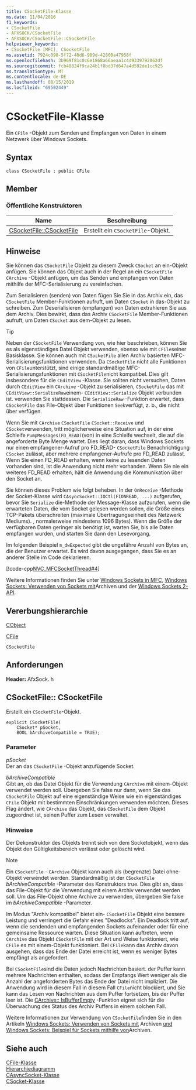```yaml
---
title: CSocketFile-Klasse
ms.date: 11/04/2016
f1_keywords:
- CSocketFile
- AFXSOCK/CSocketFile
- AFXSOCK/CSocketFile::CSocketFile
helpviewer_keywords:
- CSocketFile [MFC], CSocketFile
ms.assetid: 7924c098-5f72-40d6-989d-42800a47958f
ms.openlocfilehash: 3b969f81c0c6e1868a66aeaa1c4d9339792062df
ms.sourcegitcommit: fcb48824f9ca24b1f8bd37d647a4d592de1cc925
ms.translationtype: MT
ms.contentlocale: de-DE
ms.lasthandoff: 08/15/2019
ms.locfileid: "69502449"
---
```

# <a name="csocketfile-class"></a>CSocketFile-Klasse

Ein `CFile` -Objekt zum Senden und Empfangen von Daten in einem Netzwerk über Windows Sockets.

## <a name="syntax"></a>Syntax

```
class CSocketFile : public CFile
```

## <a name="members"></a>Member

### <a name="public-constructors"></a>Öffentliche Konstruktoren

|Name|Beschreibung|
|----------|-----------------|
|[CSocketFile::CSocketFile](#csocketfile)|Erstellt ein `CSocketFile`-Objekt.|

## <a name="remarks"></a>Hinweise

Sie können das `CSocketFile` Objekt zu diesem Zweck `CSocket` an ein-Objekt anfügen. Sie können das Objekt auch in der Regel an ein `CSocketFile` `CArchive` -Objekt anfügen, um das Senden und empfangen von Daten mithilfe der MFC-Serialisierung zu vereinfachen.

Zum Serialisieren (senden) von Daten fügen Sie Sie in das Archiv ein, das `CSocketFile` Member-Funktionen aufruft, um Daten `CSocket` in das-Objekt zu schreiben. Zum Deserialisieren (empfangen) von Daten extrahieren Sie aus dem Archiv. Dies bewirkt, dass das Archiv `CSocketFile` Member-Funktionen aufruft, um Daten `CSocket` aus dem-Objekt zu lesen.

> [!TIP]
>  Neben der `CSocketFile` Verwendung von, wie hier beschrieben, können Sie es als eigenständiges Datei Objekt verwenden, ebenso wie mit `CFile`seiner Basisklasse. Sie können auch mit `CSocketFile` allen Archiv basierten MFC-Serialisierungsfunktionen verwenden. Da `CSocketFile` nicht alle Funktionen von `CFile`unterstützt, sind einige standardmäßige MFC-Serialisierungsfunktionen mit `CSocketFile`nicht kompatibel. Dies gilt insbesondere für die `CEditView` -Klasse. Sie sollten nicht versuchen, Daten durch `CEditView` ein `CArchive` -Objekt zu serialisieren, `CSocketFile` das mit `CEditView::SerializeRaw`einem- `CEditView::Serialize` Objekt verbunden ist. verwenden Sie stattdessen. Die `SerializeRaw` -Funktion erwartet, dass `CSocketFile` das File-Objekt über Funktionen `Seek`verfügt, z. b., die nicht über verfügen.

Wenn Sie mit `CArchive` `CSocketFile` `CSocket::Receive` und `CSocket`verwenden, tritt möglicherweise eine Situation auf, in der eine Schleife `PumpMessages(FD_READ)`(von) in eine Schleife wechselt, die auf die angeforderte Byte Menge wartet. Dies liegt daran, dass Windows Sockets nur einen empfangener-Aufruf pro FD_READ- `CSocketFile` Benachrichtigung `CSocket` zulässt, aber mehrere empfangener-Aufrufe pro FD_READ zulässt. Wenn Sie einen FD_READ erhalten, wenn keine zu lesenden Daten vorhanden sind, ist die Anwendung nicht mehr vorhanden. Wenn Sie nie ein weiteres FD_READ erhalten, hält die Anwendung die Kommunikation über den Socket an.

Sie können dieses Problem wie folgt beheben. In der `OnReceive` -Methode der Socket-Klasse wird `CAsyncSocket::IOCtl(FIONREAD, ...)` aufgerufen, bevor Sie `Serialize` die-Methode der Message-Klasse aufzurufen, wenn die erwarteten Daten, die vom Socket gelesen werden sollen, die Größe eines TCP-Pakets überschreiten (maximale Übertragungseinheit des Netzwerk Mediums). , normalerweise mindestens 1096 Bytes). Wenn die Größe der verfügbaren Daten geringer als benötigt ist, warten Sie, bis alle Daten empfangen wurden, und starten Sie dann den Lesevorgang.

Im folgenden Beispiel `m_dwExpected` gibt die ungefähre Anzahl von Bytes an, die der Benutzer erwartet. Es wird davon ausgegangen, dass Sie es an anderer Stelle im Code deklarieren.

[!code-cpp[NVC_MFCSocketThread#4](../../mfc/reference/codesnippet/cpp/csocketfile-class_1.cpp)]

Weitere Informationen finden Sie unter [Windows Sockets in MFC](../../mfc/windows-sockets-in-mfc.md), [Windows Sockets: Verwenden von Sockets mit](../../mfc/windows-sockets-using-sockets-with-archives.md)Archiven und der [Windows Sockets 2-API](/windows/win32/WinSock/windows-sockets-start-page-2).

## <a name="inheritance-hierarchy"></a>Vererbungshierarchie

[CObject](../../mfc/reference/cobject-class.md)

[CFile](../../mfc/reference/cfile-class.md)

`CSocketFile`

## <a name="requirements"></a>Anforderungen

**Header:** AfxSock. h

##  <a name="csocketfile"></a>CSocketFile:: CSocketFile

Erstellt ein `CSocketFile`-Objekt.

```
explicit CSocketFile(
    CSocket* pSocket,
    BOOL bArchiveCompatible = TRUE);
```

### <a name="parameters"></a>Parameter

*pSocket*<br/>
Der an das `CSocketFile` -Objekt anzufügende Socket.

*bArchiveCompatible*<br/>
Gibt an, ob das Datei Objekt für die Verwendung `CArchive` mit einem-Objekt verwendet werden soll. Übergeben Sie false nur dann, wenn Sie das `CSocketFile` Objekt auf eine eigenständige Weise wie ein eigenständiges `CFile` Objekt mit bestimmten Einschränkungen verwenden möchten. Dieses Flag ändert, wie `CArchive` das Objekt, das `CSocketFile` dem Objekt zugeordnet ist, seinen Puffer zum Lesen verwaltet.

### <a name="remarks"></a>Hinweise

Der Dekonstruktor des Objekts trennt sich von dem Socketobjekt, wenn das Objekt den Gültigkeitsbereich verlässt oder gelöscht wird.

> [!NOTE]
>  Ein `CSocketFile` - `CArchive` Objekt kann auch als (begrenzte) Datei ohne-Objekt verwendet werden. Standardmäßig ist der `CSocketFile` *bArchiveCompatible* -Parameter des Konstruktors true. Dies gibt an, dass das File-Objekt für die Verwendung mit einem Archiv verwendet werden soll. Um das File-Objekt ohne Archive zu verwenden, übergeben Sie false im *bArchiveCompatible* -Parameter.

Im Modus "Archiv kompatibel" bietet ein- `CSocketFile` Objekt eine bessere Leistung und verringert die Gefahr eines "Deadlocks". Ein Deadlock tritt auf, wenn die sendenden und empfangenden Sockets aufeinander oder für eine gemeinsame Ressource warten. Diese Situation kann auftreten, wenn `CArchive` das Objekt `CSocketFile` mit der Art und Weise funktioniert, wie `CFile` es mit einem-Objekt funktioniert. Bei `CFile`kann das Archiv davon ausgehen, dass das Ende der Datei erreicht ist, wenn es weniger Bytes empfängt als angefordert.

Bei `CSocketFile`sind die Daten jedoch Nachrichten basiert. der Puffer kann mehrere Nachrichten enthalten, sodass der Empfangs Wert weniger als die Anzahl der angeforderten Bytes das Ende der Datei nicht impliziert. Die Anwendung wird in diesem Fall in diesem Fall `CFile`nicht blockiert, und Sie kann das Lesen von Nachrichten aus dem Puffer fortsetzen, bis der Puffer leer ist. Die [CArchive:: IsBufferEmpty](../../mfc/reference/carchive-class.md#isbufferempty) -Funktion eignet sich für die Überwachung des Status des Archiv Puffers in einem solchen Fall.

Weitere Informationen zur Verwendung von `CSocketFile`finden Sie in den Artikeln [Windows Sockets: Verwenden von Sockets mit](../../mfc/windows-sockets-using-sockets-with-archives.md) Archiven [und Windows Sockets: Beispiel für Sockets mithilfe von](../../mfc/windows-sockets-example-of-sockets-using-archives.md)Archiven.

## <a name="see-also"></a>Siehe auch

[CFile-Klasse](../../mfc/reference/cfile-class.md)<br/>
[Hierarchiediagramm](../../mfc/hierarchy-chart.md)<br/>
[CAsyncSocket-Klasse](../../mfc/reference/casyncsocket-class.md)<br/>
[CSocket-Klasse](../../mfc/reference/csocket-class.md)
